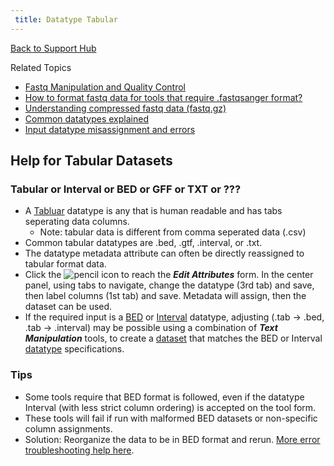 ```yaml
---
 title: Datatype Tabular
---
```

[Back to Support Hub](/src/support/index.md)

Related Topics
 * [Fastq Manipulation and Quality Control](/src/tutorials/ngs/#fastq-manipulation-and-quality-control/index.md)
 * [How to format fastq data for tools that require .fastqsanger format?](/src/support/fastqsanger/index.md)
 * [Understanding compressed fastq data (fastq.gz)](/src/support/compressed-fastq/index.md)
 * [Common datatypes explained](/src/learn/datatypes/index.md)
 * [Input datatype misassignment and errors](/src/support/tool-error/index.md)
 
## Help for Tabular Datasets
 
### Tabular or Interval or BED or GFF or TXT or ???

* A [Tabluar](/src/learn/datatypes/#tabular) datatype is any that is human readable and has tabs seperating data columns.
  * Note: tabular data is different from comma seperated data (.csv)
* Common tabular datatypes are .bed, .gtf, .interval, or .txt.
* The datatype metadata attribute can often be directly reassigned to tabular format data. 
 * Click the ![pencil](/src/images/icons/pencil.png "pencil") icon to reach the _**Edit Attributes**_ form. In the center panel, using tabs to navigate, change the datatype (3rd tab) and save, then label columns (1st tab) and save. Metadata will assign, then the dataset can be used. 
* If the required input is a [BED](/src/learn/datatypes/#bed) or [Interval](/src/learn/datatypes/#interval) datatype, adjusting (.tab → .bed, .tab → .interval) may be possible using a combination of _**Text Manipulation**_ tools, to create a [dataset](/src/learn/managing-datasets/index.md) that matches the BED or Interval [datatype](/src/learn/datatypes/index.md) specifications.

### Tips

* Some tools require that BED format is followed, even if the datatype Interval (with less strict column ordering) is accepted on the tool form.
* These tools will fail if run with malformed BED datasets or non-specific column assignments.
* Solution: Reorganize the data to be in BED format and rerun. [More error troubleshooting help here](/src/support/tool-error/).
